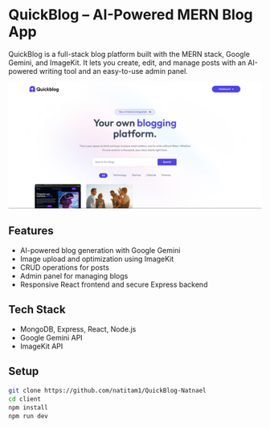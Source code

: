 # QuickBlog – AI-Powered MERN Blog App

QuickBlog is a full-stack blog platform built with the MERN stack, Google Gemini, and ImageKit. It lets you create, edit, and manage posts with an AI-powered writing tool and an easy-to-use admin panel.

![App Screenshot](./client/src/assets/app.png)

## Features

- AI-powered blog generation with Google Gemini
- Image upload and optimization using ImageKit
- CRUD operations for posts
- Admin panel for managing blogs
- Responsive React frontend and secure Express backend

## Tech Stack

- MongoDB, Express, React, Node.js
- Google Gemini API
- ImageKit API

## Setup

```bash
git clone https://github.com/natitam1/QuickBlog-Natnael
cd client
npm install
npm run dev
```
